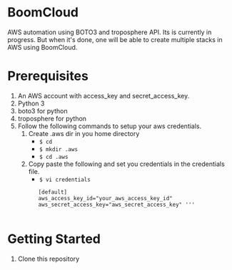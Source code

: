 # BoomCloud

AWS automation using BOTO3 and troposphere API. Its is currently in progress. But when it's done, one will be able to create multiple stacks in AWS using BoomCloud.

# Prerequisites
1. An AWS account with access_key and secret_access_key.
2. Python 3
3. boto3 for python
4. troposphere for python
5. Follow the following commands to setup your aws credentials.
   1. Create .aws dir in you home directory
      * `$ cd`
      * `$ mkdir .aws`
      * `$ cd .aws`
   2. Copy paste the following and set you credentials in the credentials file.
      * `$ vi credentials`
      ```   
         [default]
         aws_access_key_id="your_aws_access_key_id"
         aws_secret_access_key="aws_secret_access_key" '''
 
 # Getting Started
 1. Clone this repository
 
    

